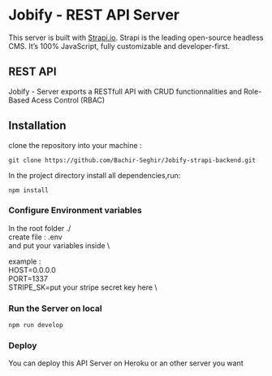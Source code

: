 # Jobify - REST API Server

This server is built with [Strapi.io](https://strapi.io).
Strapi is the leading open-source headless CMS. It’s 100% JavaScript, fully customizable and developer-first.

## REST API 
Jobify - Server exports a RESTfull API with CRUD functionnalities and Role-Based Acess Control (RBAC)


## Installation 

clone the repository into your machine :

`git clone https://github.com/Bachir-Seghir/Jobify-strapi-backend.git`

In the project directory install all dependencies,run:

`npm install`

### Configure Environment variables 

In the root folder ./ \
create file : .env \
and put your variables inside \

example : \
HOST=0.0.0.0 \
PORT=1337 \
STRIPE_SK=put your stripe secret key here \

### Run the Server on local
`npm run develop`

### Deploy 

You can deploy this API Server on Heroku or an other server you want 
